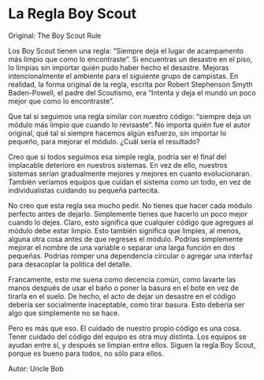 # La Regla Boy Scout

Original: The Boy Scout Rule

Los Boy Scout tienen una regla: “Siempre deja el lugar de acampamento
más limpio que como lo encontraste”. Si encuentras un desastre en el
piso, lo limpias sin importar quién pudo haber hecho el desastre.
Mejoras intencionalmente el ambiente para el siguiente grupo de
campistas. En realidad, la forma original de la regla, escrita por
Robert Stephenson Smyth Baden-Powell, el padre del Scoutismo, era
“Intenta y deja el mundo un poco mejor que como lo encontraste”.

Que tal si seguimos una regla similar con nuestro código: “siempre deja
un módulo más limpio que cuando lo revisaste”. No importa quién fue el
autor original, qué tal si siempre hacemos algún esfuerzo, sin importar
lo pequeño, para mejorar el módulo. ¿Cuál sería el resultado?

Creo que si todos seguimos esa simple regla, podría ser el final del
implacable deterioro en nuestros sistemas. En vez de ello, nuestros
sistemas serían gradualmente mejores y mejores en cuanto evolucionaran.
También veríamos equipos que cuidan el sistema como un todo, en vez de
individualistas cuidando su pequeña partecita.

No creo que esta regla sea mucho pedir. No tienes que hacer cada módulo
perfecto antes de dejarlo. Simplemente tienes que hacerlo un poco mejor
cuando lo dejes. Claro, esto significa que cualquier código que agregues
al módulo debe estar limpio. Esto también significa que limpies, al
menos, alguna otra cosa antes de que regreses el módulo. Podrías
simplemente mejorar el nombre de una variable o separar una larga
función en dos pequeñas. Podrías romper una dependencia circular o
agregar una interfaz para desacoplar la política del detalle.

Francamente, esto me suena como decencia común, como lavarte las manos
después de usar el baño o poner la basura en el bote en vez de tirarla
en el suelo. De hecho, el acto de dejar un desastre en el código debería
ser socialmente inaceptable, como tirar basura. Esto debería ser algo
que simplemente no se hace.

Pero es más que eso. El cuidado de nuestro propio código es una cosa.
Tener cuidado del código del equipo es otra muy distinta. Los equipos se
ayudan entre sí, y después se limpian entre ellos. Siguen la regla Boy
Scout, porque es bueno para todos, no sólo para ellos.

Autor: Uncle Bob